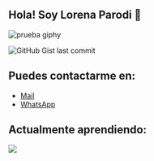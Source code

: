 ## Hola! Soy Lorena Parodi 👋

![prueba giphy](https://media.giphy.com/media/TdjQAgDIkRsYm1HUbt/giphy.gif)

![GitHub Gist last commit](https://img.shields.io/github/last-commit/Lore4444/JAVA_COLLECTIONS?color=ff69b4&style=plastic)

## Puedes contactarme en:

- [Mail](lorenaparodi@hotmail.com) 
- [WhatsApp](5492615754439) 

## Actualmente aprendiendo:

![](https://github.com/Lore4444/IMAGENES/blob/main/java_original_wordmark_logo_icon_146459.jpg)

<!--
**Lore4444/Lore4444** is a ✨ _special_ ✨ repository because its `README.md` (this file) appears on your GitHub profile.

Here are some ideas to get you started:

- 🔭 I’m currently working on ...
- 🌱 I’m currently learning ...
- 👯 I’m looking to collaborate on ...
- 🤔 I’m looking for help with ...
- 💬 Ask me about ...
- 📫 How to reach me: ...
- 😄 Pronouns: ...
- ⚡ Fun fact: ...
-->



